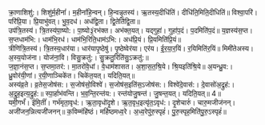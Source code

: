 

  
क्रा॒णाशिशु॑:। शिशु॑र्म॒हीनां॑। म॒हीनां॑हि॒न्वन्। हि॒न्वन्नृ॒तस्य॑। ऋ॒तस्य॒दीधि॑तिं। दीधि॑ति॒मिति॒दीधितिं॥ विश्वा॒परि॑। परि॑प्रि॒या। प्रि॒याभु॑वत्। भु॒व॒दध॑। अध॑द्वि॒ता। द्वि॒तेति॑द्वि॒ता॥  
उप॑त्रि॒तस्य॑। त्रि॒तस्य॑पा॒ष्यो:। पा॒ष्यो३॒॑रभ॑क्त। अभ॑क्त॒यत्। यद्गुहा॑। गुहा॑प॒दं। प॒दमिति॑प॒दं॥ य॒ज्ञस्य॑स॒प्त। स॒प्तधाम॑भि:। धाम॑भि॒रध॑। धाम॑भि॒रिति॒धाम॑ऽभि:। अध॑प्रि॒यं। प्रि॒यमिति॑प्रि॒यं॥  
त्रीणि॑त्रि॒तस्य॑। त्रि॒तस्य॒धार॑या। धार॑यापृ॒ष्ठेषु॑। पृ॒ष्ठेष्वेर॑या। एर॑य। ई॒र॒या॒र॒यिं। र॒यिमिति॑र॒यिं॥ मिमी॑तेअस्य। अ॒स्य॒योज॑ना। योज॑ना॒वि। विसु॒क्रतु॑:। सु॒क्रतु॒रिति॑सु॒ऽक्रतु॑:॥  
ज॒ज्ञा॒नंस॒प्त। स॒प्तमा॒तर॑:। मा॒तरो॑वे॒धां। वे॒धाम॑शासत। अ॒शा॒स॒त॒श्रि॒ये। श्रि॒यइति॑श्रि॒ये॥ अ॒यन्ध्रु॒व:। ध्रु॒वोर॑यी॒णां। र॒यी॒णाञ्चिके॑त। चिके॑त॒यत्। यदिति॒यत्॥  
अस्य॑व्र॒ते। व्र॒तेस॒जोष॑स:। स॒जोष॑सो॒विश्वे॑। स॒जोष॑स॒इति॑स॒ऽजोष॑स:। विश्वे॑दे॒वास॑:। दे॒वासो॑अ॒द्रुह॑:। अ॒द्रुह॒इत्य॒द्रुह॑:॥ स्पा॒र्हाभ॑वन्ति। भ॒व॒न्ति॒रन्त॑य:। रन्त॑योजु॒षन्त॑। जु॒षन्त॒यत्। यदिति॒यत्॥ 4॥  
यमी॒गर्भं॑। ईमि॒तीं॑। गर्भ॑मृता॒वृध॑:। ऋ॒ता॒वृधो॑दृ॒शे। ऋ॒त॒वृध॒इत्यृ॑त॒ऽवृध॑:। दृ॒शेचारुं॑। चारु॒मजीज॑नन्। अजी॑जन॒न्नित्यजी॑जनन्॥ क॒विम्मंहि॑ष्ठं। महि॑ष्ठमध्व॒रे। अ॒ध्व॒रेपु॑रु॒स्पृहं॑। पु॒रु॒स्पृह॒मिति॑पु॒रु॒ऽस्पृहं॑॥  
